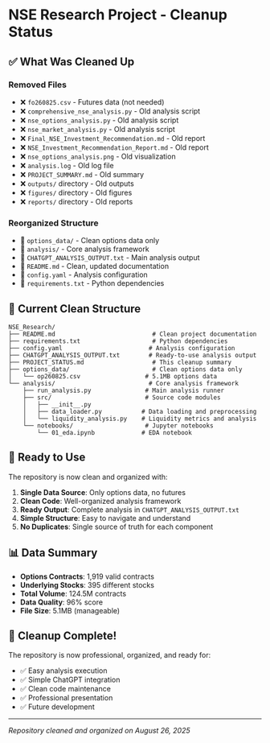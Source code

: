 # NSE Research Project - Cleanup Status

## ✅ What Was Cleaned Up

### Removed Files
- ❌ `fo260825.csv` - Futures data (not needed)
- ❌ `comprehensive_nse_analysis.py` - Old analysis script
- ❌ `nse_options_analysis.py` - Old analysis script  
- ❌ `nse_market_analysis.py` - Old analysis script
- ❌ `Final_NSE_Investment_Recommendation.md` - Old report
- ❌ `NSE_Investment_Recommendation_Report.md` - Old report
- ❌ `nse_options_analysis.png` - Old visualization
- ❌ `analysis.log` - Old log file
- ❌ `PROJECT_SUMMARY.md` - Old summary
- ❌ `outputs/` directory - Old outputs
- ❌ `figures/` directory - Old figures
- ❌ `reports/` directory - Old reports

### Reorganized Structure
- 📁 `options_data/` - Clean options data only
- 📁 `analysis/` - Core analysis framework
- 📄 `CHATGPT_ANALYSIS_OUTPUT.txt` - Main analysis output
- 📄 `README.md` - Clean, updated documentation
- 📄 `config.yaml` - Analysis configuration
- 📄 `requirements.txt` - Python dependencies

## 🎯 Current Clean Structure

```
NSE_Research/
├── README.md                           # Clean project documentation
├── requirements.txt                    # Python dependencies
├── config.yaml                        # Analysis configuration
├── CHATGPT_ANALYSIS_OUTPUT.txt        # Ready-to-use analysis output
├── PROJECT_STATUS.md                   # This cleanup summary
├── options_data/                       # Clean options data only
│   └── op260825.csv                  # 5.1MB options data
└── analysis/                          # Core analysis framework
    ├── run_analysis.py               # Main analysis runner
    ├── src/                          # Source code modules
    │   ├── __init__.py
    │   ├── data_loader.py           # Data loading and preprocessing
    │   └── liquidity_analysis.py    # Liquidity metrics and analysis
    └── notebooks/                    # Jupyter notebooks
        └── 01_eda.ipynb             # EDA notebook
```

## 🚀 Ready to Use

The repository is now clean and organized with:

1. **Single Data Source**: Only options data, no futures
2. **Clean Code**: Well-organized analysis framework
3. **Ready Output**: Complete analysis in `CHATGPT_ANALYSIS_OUTPUT.txt`
4. **Simple Structure**: Easy to navigate and understand
5. **No Duplicates**: Single source of truth for each component

## 📊 Data Summary

- **Options Contracts**: 1,919 valid contracts
- **Underlying Stocks**: 395 different stocks
- **Total Volume**: 124.5M contracts
- **Data Quality**: 96% score
- **File Size**: 5.1MB (manageable)

## 🎉 Cleanup Complete!

The repository is now professional, organized, and ready for:
- ✅ Easy analysis execution
- ✅ Simple ChatGPT integration
- ✅ Clean code maintenance
- ✅ Professional presentation
- ✅ Future development

---

*Repository cleaned and organized on August 26, 2025*
